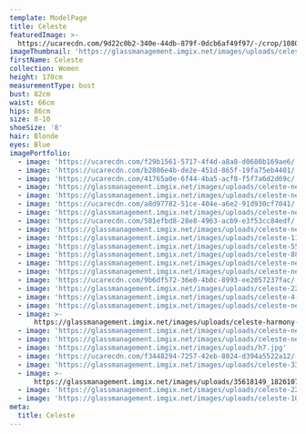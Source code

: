 ```yaml
---
template: ModelPage
title: Celeste
featuredImage: >-
  https://ucarecdn.com/9d22c0b2-340e-44db-879f-0dcb6af49f97/-/crop/1080x594/0,0/-/preview/
imageThumbnail: 'https://glassmanagement.imgix.net/images/uploads/celeste-headshot.jpg'
firstName: Celeste
collection: Women
height: 170cm
measurementType: bust
bust: 82cm
waist: 66cm
hips: 86cm
size: 8-10
shoeSize: '8'
hair: Blonde
eyes: Blue
imagePortfolio:
  - image: 'https://ucarecdn.com/f29b1561-5717-4f4d-a8a8-d0680b169ae6/'
  - image: 'https://ucarecdn.com/b2806e4b-de2e-451d-865f-19fa75eb4401/'
  - image: 'https://ucarecdn.com/41765a0e-6f44-4ba5-acf8-f5f7a6d2d69c/'
  - image: 'https://glassmanagement.imgix.net/images/uploads/celeste-new-8.jpg'
  - image: 'https://glassmanagement.imgix.net/images/uploads/celeste-new-.jpg'
  - image: 'https://ucarecdn.com/a8d97782-51ce-404e-a6e2-91d930cf7041/'
  - image: 'https://glassmanagement.imgix.net/images/uploads/celeste-new-1.jpg'
  - image: 'https://ucarecdn.com/581efbd8-28e8-4963-acb9-e3f53cc84edf/'
  - image: 'https://glassmanagement.imgix.net/images/uploads/celeste-new-4.jpg'
  - image: 'https://glassmanagement.imgix.net/images/uploads/celeste-111.jpg'
  - image: 'https://glassmanagement.imgix.net/images/uploads/celeste-555.jpg'
  - image: 'https://glassmanagement.imgix.net/images/uploads/celeste-88888.jpg'
  - image: 'https://glassmanagement.imgix.net/images/uploads/celeste-new-5.jpg'
  - image: 'https://glassmanagement.imgix.net/images/uploads/celeste-new-25.jpg'
  - image: 'https://ucarecdn.com/9b6df572-36e8-4b8c-8993-ee2057237fac/'
  - image: 'https://glassmanagement.imgix.net/images/uploads/celeste-222222.jpg'
  - image: 'https://glassmanagement.imgix.net/images/uploads/celeste-4-.jpg'
  - image: 'https://glassmanagement.imgix.net/images/uploads/celeste-new-30.jpg'
  - image: >-
      https://glassmanagement.imgix.net/images/uploads/celeste-harmony-camilla-kirk-photography-web-35.jpg
  - image: 'https://glassmanagement.imgix.net/images/uploads/celeste-new-13.jpg'
  - image: 'https://glassmanagement.imgix.net/images/uploads/celeste-new-17.jpg'
  - image: 'https://glassmanagement.imgix.net/images/uploads/h7.jpg'
  - image: 'https://ucarecdn.com/f3448294-7257-42eb-8024-d394a5522a12/'
  - image: 'https://glassmanagement.imgix.net/images/uploads/celeste-333.jpg'
  - image: >-
      https://glassmanagement.imgix.net/images/uploads/35618149_1826107954362525_5394905895064829952_n.jpg
  - image: 'https://glassmanagement.imgix.net/images/uploads/celeste-222.jpg'
  - image: 'https://glassmanagement.imgix.net/images/uploads/celeste-1010101.jpg'
meta:
  title: Celeste
---
```


